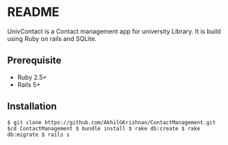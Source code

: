 # README

UnivContact is a Contact management app for university Library. It is build using Ruby on rails and SQLite.

## Prerequisite
 * Ruby 2.5+
 * Rails 5+

## Installation
`$ git clone https://github.com/AkhilGKrishnan/ContactManagement.git
$cd ContactManagement
$ bundle install
$ rake db:create
$ rake db:migrate
$ rails s`


